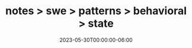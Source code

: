 ---
title: "notes > swe > patterns > behavioral > state"
date: "2023-05-30T00:00:00-06:00"
draft: true
---